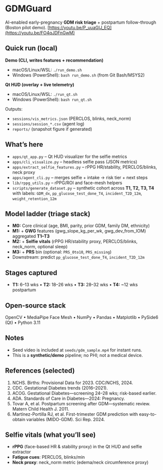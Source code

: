 # GDMGuard
AI-enabled early-pregnancy **GDM risk triage** + postpartum follow-through (Boston pilot demo).
[https://youtu.be/P_uuaGIJ_EQ](https://youtu.be/FO4qJDFnGwM)

## Quick run (local)
**Demo (CLI, writes features + recommendation)**
- macOS/Linux/WSL: `./run_demo.sh`
- Windows (PowerShell): `bash run_demo.sh` (from Git Bash/MSYS2)

**Qt HUD (overlay + live telemetry)**
- macOS/Linux/WSL: `./run_qt.sh`
- Windows (PowerShell): `bash run_qt.sh`

Outputs:
- `sessions/vis_metrics.json` (PERCLOS, blinks, neck_norm)
- `sessions/session_*.csv` (agent log)
- `reports/` (snapshot figure if generated)

## What’s here
- `apps/qt_app.py` – Qt HUD visualizer for the selfie metrics
- `apps/cli_visualize.py` – headless selfie pass (JSON metrics)
- `apps/extract_selfie_features.py` – rPPG HR/stability, PERCLOS/blinks, neck proxy
- `apps/agent_cli.py` – merges selfie + intake → risk tier + next steps
- `lib/rppg_utils.py` – rPPG/ROI and face-mesh helpers
- `scripts/generate_dataset.py` – synthetic cohort across **T1, T2, T3, T4** with labels:
  `GDM_dx`, `pp_glucose_test_done_T4`, `incident_T2D_12m`, `weight_retention_12m`

## Model ladder (triage stack)
- **M0:** Core clinical (age, BMI, parity, prior GDM, family DM, ethnicity)
- **M1:** + **GWG** features (gwg_slope_kg_per_wk, gwg_dev_from_IOM) aggregated **T1–T3**
- **M2:** + **Selfie vitals** (rPPG HR/stability proxy, PERCLOS/blinks, neck_norm, optional sleep)
- **M3:** + **PRS** bin (optional: `PRS_0to10`, `PRS_missing`)
- Downstream: predict `pp_glucose_test_done_T4`, `incident_T2D_12m`

## Stages captured
- **T1:** 6–13 wks • **T2:** 18–26 wks • **T3:** 28–32 wks • **T4:** ~12 wks postpartum

## Open-source stack
OpenCV • MediaPipe Face Mesh • NumPy • Pandas • Matplotlib • PySide6 (Qt) • Python 3.11

## Notes
- Seed video is included at `seeds/gdm_sample.mp4` for instant runs.
- This is a **synthetic/demo** pipeline; no PHI; not a medical device.

## References (selected)
1. NCHS. Births: Provisional Data for 2023. CDC/NCHS, 2024.
2. CDC. Gestational Diabetes trends (2016–2021).
3. ACOG. Gestational Diabetes—screening 24–28 wks; risk-based earlier.
4. ADA. Standards of Care in Diabetes—2024: Pregnancy.
5. Tovar A, et al. Postpartum screening after GDM—systematic review. Matern Child Health J. 2011.
6. Martínez-Portilla RJ, et al. First-trimester GDM prediction with easy-to-obtain variables (MIDO-GDM). Sci Rep. 2024.

## Selfie vitals (what you’ll see)
- **rPPG** (face-based HR & stability proxy) in the Qt HUD and selfie extractor
- **Fatigue cues**: PERCLOS, blinks/min
- **Neck proxy**: neck_norm metric (edema/neck circumference proxy)

